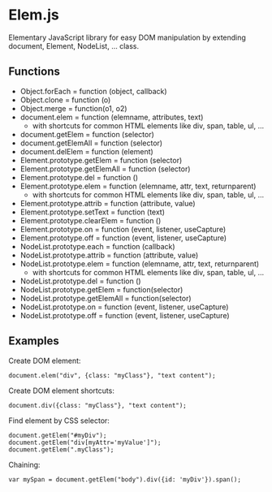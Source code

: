 Elem.js
=======

Elementary JavaScript library for easy DOM manipulation by extending document, Element, NodeList, ... class.

Functions
-------

* Object.forEach = function (object, callback) 
* Object.clone = function (o)
* Object.merge = function(o1, o2) 
* document.elem = function (elemname, attributes, text) 
  * with shortcuts for common HTML elements like div, span, table, ul, ... 
* document.getElem = function (selector) 
* document.getElemAll = function (selector) 
* document.delElem = function (element) 
* Element.prototype.getElem = function (selector) 
* Element.prototype.getElemAll = function (selector) 
* Element.prototype.del = function () 
* Element.prototype.elem = function (elemname, attr, text, returnparent) 
  * with shortcuts for common HTML elements like div, span, table, ul, ... 
* Element.prototype.attrib = function (attribute, value) 
* Element.prototype.setText = function (text) 
* Element.prototype.clearElem = function () 
* Element.prototype.on = function (event, listener, useCapture) 
* Element.prototype.off = function (event, listener, useCapture) 
* NodeList.prototype.each = function (callback) 
* NodeList.prototype.attrib = function (attribute, value) 
* NodeList.prototype.elem = function (elemname, attr, text, returnparent) 
  * with shortcuts for common HTML elements like div, span, table, ul, ... 
* NodeList.prototype.del = function () 
* NodeList.prototype.getElem = function(selector)
* NodeList.prototype.getElemAll = function(selector)
* NodeList.prototype.on = function (event, listener, useCapture) 
* NodeList.prototype.off = function (event, listener, useCapture) 

Examples
-------

Create DOM element:

	document.elem("div", {class: "myClass"}, "text content");

Create DOM element shortcuts:

	document.div({class: "myClass"}, "text content");

Find element by CSS selector:

	document.getElem("#myDiv");
	document.getElem("div[myAttr='myValue']");
	document.getElem(".myClass");

Chaining:

	var mySpan = document.getElem("body").div({id: 'myDiv'}).span();